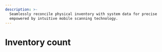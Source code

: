 ```yaml
---
description: >-
  Seamlessly reconcile physical inventory with system data for precise tracking,
  empowered by intuitive mobile scanning technology.
---
```


# Inventory count


